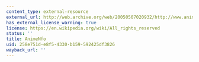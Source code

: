 ```yaml
---
content_type: external-resource
external_url: http://web.archive.org/web/20050507020932/http://www.animenfo.com/
has_external_license_warning: true
license: https://en.wikipedia.org/wiki/All_rights_reserved
status: ''
title: AnimeNfo
uid: 258e751d-e8f5-4330-b159-592425df3826
wayback_url: ''
---
```

